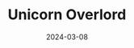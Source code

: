 ---
title: Unicorn Overlord
tags:
  - platform_switch
  - genre_rpg
note: Collector''s Edition
physical: true
digital: false
guide: false
pending: false
date: 2024-03-08
---